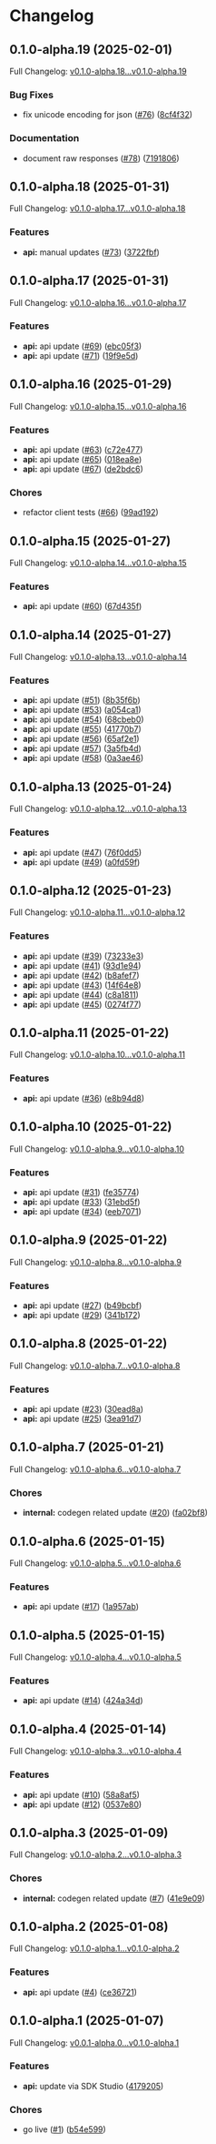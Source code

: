 # Changelog

## 0.1.0-alpha.19 (2025-02-01)

Full Changelog: [v0.1.0-alpha.18...v0.1.0-alpha.19](https://github.com/nirvana-labs/nirvana-go/compare/v0.1.0-alpha.18...v0.1.0-alpha.19)

### Bug Fixes

* fix unicode encoding for json ([#76](https://github.com/nirvana-labs/nirvana-go/issues/76)) ([8cf4f32](https://github.com/nirvana-labs/nirvana-go/commit/8cf4f32734bc154dc7153af89542dce2d294520c))


### Documentation

* document raw responses ([#78](https://github.com/nirvana-labs/nirvana-go/issues/78)) ([7191806](https://github.com/nirvana-labs/nirvana-go/commit/7191806a52f05f6a1f19d24c2553f2a5f9c9097e))

## 0.1.0-alpha.18 (2025-01-31)

Full Changelog: [v0.1.0-alpha.17...v0.1.0-alpha.18](https://github.com/nirvana-labs/nirvana-go/compare/v0.1.0-alpha.17...v0.1.0-alpha.18)

### Features

* **api:** manual updates ([#73](https://github.com/nirvana-labs/nirvana-go/issues/73)) ([3722fbf](https://github.com/nirvana-labs/nirvana-go/commit/3722fbffe228a0d62fb30b45f053a1c5bee33761))

## 0.1.0-alpha.17 (2025-01-31)

Full Changelog: [v0.1.0-alpha.16...v0.1.0-alpha.17](https://github.com/nirvana-labs/nirvana-go/compare/v0.1.0-alpha.16...v0.1.0-alpha.17)

### Features

* **api:** api update ([#69](https://github.com/nirvana-labs/nirvana-go/issues/69)) ([ebc05f3](https://github.com/nirvana-labs/nirvana-go/commit/ebc05f32a5c7885d4aa0ebfad7dd12b228099937))
* **api:** api update ([#71](https://github.com/nirvana-labs/nirvana-go/issues/71)) ([19f9e5d](https://github.com/nirvana-labs/nirvana-go/commit/19f9e5d8822874a6c8a5f6c31b681026d9d1f11f))

## 0.1.0-alpha.16 (2025-01-29)

Full Changelog: [v0.1.0-alpha.15...v0.1.0-alpha.16](https://github.com/nirvana-labs/nirvana-go/compare/v0.1.0-alpha.15...v0.1.0-alpha.16)

### Features

* **api:** api update ([#63](https://github.com/nirvana-labs/nirvana-go/issues/63)) ([c72e477](https://github.com/nirvana-labs/nirvana-go/commit/c72e477047dbcc7f98a29d4225eb7f4d89b452dd))
* **api:** api update ([#65](https://github.com/nirvana-labs/nirvana-go/issues/65)) ([018ea8e](https://github.com/nirvana-labs/nirvana-go/commit/018ea8e7aafbb986465011cdb5a099077f8d137b))
* **api:** api update ([#67](https://github.com/nirvana-labs/nirvana-go/issues/67)) ([de2bdc6](https://github.com/nirvana-labs/nirvana-go/commit/de2bdc6283877af8d496158e910988c13b6ac977))


### Chores

* refactor client tests ([#66](https://github.com/nirvana-labs/nirvana-go/issues/66)) ([99ad192](https://github.com/nirvana-labs/nirvana-go/commit/99ad1923f00863290310ede2fdcf5d13adc767f1))

## 0.1.0-alpha.15 (2025-01-27)

Full Changelog: [v0.1.0-alpha.14...v0.1.0-alpha.15](https://github.com/nirvana-labs/nirvana-go/compare/v0.1.0-alpha.14...v0.1.0-alpha.15)

### Features

* **api:** api update ([#60](https://github.com/nirvana-labs/nirvana-go/issues/60)) ([67d435f](https://github.com/nirvana-labs/nirvana-go/commit/67d435fa03982eea342d2229f12124f43dd6e22e))

## 0.1.0-alpha.14 (2025-01-27)

Full Changelog: [v0.1.0-alpha.13...v0.1.0-alpha.14](https://github.com/nirvana-labs/nirvana-go/compare/v0.1.0-alpha.13...v0.1.0-alpha.14)

### Features

* **api:** api update ([#51](https://github.com/nirvana-labs/nirvana-go/issues/51)) ([8b35f6b](https://github.com/nirvana-labs/nirvana-go/commit/8b35f6b040cc32f244ecdb568539cfb1510f9d41))
* **api:** api update ([#53](https://github.com/nirvana-labs/nirvana-go/issues/53)) ([a054ca1](https://github.com/nirvana-labs/nirvana-go/commit/a054ca1e8e2ddc9735f9668737cc04885a0ecbe7))
* **api:** api update ([#54](https://github.com/nirvana-labs/nirvana-go/issues/54)) ([68cbeb0](https://github.com/nirvana-labs/nirvana-go/commit/68cbeb067e1a12c41091d2ea257125a2ded56968))
* **api:** api update ([#55](https://github.com/nirvana-labs/nirvana-go/issues/55)) ([41770b7](https://github.com/nirvana-labs/nirvana-go/commit/41770b75c7a252d05934f0f9de57045340a64e82))
* **api:** api update ([#56](https://github.com/nirvana-labs/nirvana-go/issues/56)) ([65af2e1](https://github.com/nirvana-labs/nirvana-go/commit/65af2e10b17a6a54e404bc1b62dc50a9fb0b8320))
* **api:** api update ([#57](https://github.com/nirvana-labs/nirvana-go/issues/57)) ([3a5fb4d](https://github.com/nirvana-labs/nirvana-go/commit/3a5fb4dd59a349b8c65c570412ce9c0a48b61863))
* **api:** api update ([#58](https://github.com/nirvana-labs/nirvana-go/issues/58)) ([0a3ae46](https://github.com/nirvana-labs/nirvana-go/commit/0a3ae46604201fd59738d5d97ee069a9e03e33fd))

## 0.1.0-alpha.13 (2025-01-24)

Full Changelog: [v0.1.0-alpha.12...v0.1.0-alpha.13](https://github.com/nirvana-labs/nirvana-go/compare/v0.1.0-alpha.12...v0.1.0-alpha.13)

### Features

* **api:** api update ([#47](https://github.com/nirvana-labs/nirvana-go/issues/47)) ([76f0dd5](https://github.com/nirvana-labs/nirvana-go/commit/76f0dd54b21f22c4b9081030c1b83aea56fa6ed7))
* **api:** api update ([#49](https://github.com/nirvana-labs/nirvana-go/issues/49)) ([a0fd59f](https://github.com/nirvana-labs/nirvana-go/commit/a0fd59f48d16fa0b4dced54a81225ebcc553a9b5))

## 0.1.0-alpha.12 (2025-01-23)

Full Changelog: [v0.1.0-alpha.11...v0.1.0-alpha.12](https://github.com/nirvana-labs/nirvana-go/compare/v0.1.0-alpha.11...v0.1.0-alpha.12)

### Features

* **api:** api update ([#39](https://github.com/nirvana-labs/nirvana-go/issues/39)) ([73233e3](https://github.com/nirvana-labs/nirvana-go/commit/73233e391f52116d4a734a357b2536475de1f420))
* **api:** api update ([#41](https://github.com/nirvana-labs/nirvana-go/issues/41)) ([93d1e94](https://github.com/nirvana-labs/nirvana-go/commit/93d1e948df9848173a6d7f503ba07ff2cc0a372d))
* **api:** api update ([#42](https://github.com/nirvana-labs/nirvana-go/issues/42)) ([b8afef7](https://github.com/nirvana-labs/nirvana-go/commit/b8afef7cb36a5a8b2114c145f2bf8e7a2102b643))
* **api:** api update ([#43](https://github.com/nirvana-labs/nirvana-go/issues/43)) ([14f64e8](https://github.com/nirvana-labs/nirvana-go/commit/14f64e83f6ddb23a481e6e428441d989a573361d))
* **api:** api update ([#44](https://github.com/nirvana-labs/nirvana-go/issues/44)) ([c8a1811](https://github.com/nirvana-labs/nirvana-go/commit/c8a1811058837b60cdc10ab6ac1a5136bb886a66))
* **api:** api update ([#45](https://github.com/nirvana-labs/nirvana-go/issues/45)) ([0274f77](https://github.com/nirvana-labs/nirvana-go/commit/0274f7788f0f15e1bee3a446db5802bae0fffdec))

## 0.1.0-alpha.11 (2025-01-22)

Full Changelog: [v0.1.0-alpha.10...v0.1.0-alpha.11](https://github.com/nirvana-labs/nirvana-go/compare/v0.1.0-alpha.10...v0.1.0-alpha.11)

### Features

* **api:** api update ([#36](https://github.com/nirvana-labs/nirvana-go/issues/36)) ([e8b94d8](https://github.com/nirvana-labs/nirvana-go/commit/e8b94d8e052561667a48cae15a50ff008c6edddf))

## 0.1.0-alpha.10 (2025-01-22)

Full Changelog: [v0.1.0-alpha.9...v0.1.0-alpha.10](https://github.com/nirvana-labs/nirvana-go/compare/v0.1.0-alpha.9...v0.1.0-alpha.10)

### Features

* **api:** api update ([#31](https://github.com/nirvana-labs/nirvana-go/issues/31)) ([fe35774](https://github.com/nirvana-labs/nirvana-go/commit/fe35774148cfcf444eba7924c66a266e08717a88))
* **api:** api update ([#33](https://github.com/nirvana-labs/nirvana-go/issues/33)) ([31ebd5f](https://github.com/nirvana-labs/nirvana-go/commit/31ebd5fd6cc38d35d79ed7c709409ca5eb063277))
* **api:** api update ([#34](https://github.com/nirvana-labs/nirvana-go/issues/34)) ([eeb7071](https://github.com/nirvana-labs/nirvana-go/commit/eeb707148f4e329b037db220555256df1c8fab90))

## 0.1.0-alpha.9 (2025-01-22)

Full Changelog: [v0.1.0-alpha.8...v0.1.0-alpha.9](https://github.com/nirvana-labs/nirvana-go/compare/v0.1.0-alpha.8...v0.1.0-alpha.9)

### Features

* **api:** api update ([#27](https://github.com/nirvana-labs/nirvana-go/issues/27)) ([b49bcbf](https://github.com/nirvana-labs/nirvana-go/commit/b49bcbfd8788ffc2c8236eade34b7266d754256c))
* **api:** api update ([#29](https://github.com/nirvana-labs/nirvana-go/issues/29)) ([341b172](https://github.com/nirvana-labs/nirvana-go/commit/341b17205ca4faacb621ff676a46713ba55ba6b1))

## 0.1.0-alpha.8 (2025-01-22)

Full Changelog: [v0.1.0-alpha.7...v0.1.0-alpha.8](https://github.com/nirvana-labs/nirvana-go/compare/v0.1.0-alpha.7...v0.1.0-alpha.8)

### Features

* **api:** api update ([#23](https://github.com/nirvana-labs/nirvana-go/issues/23)) ([30ead8a](https://github.com/nirvana-labs/nirvana-go/commit/30ead8a474fa517b07ede59d017d0547178e7fe0))
* **api:** api update ([#25](https://github.com/nirvana-labs/nirvana-go/issues/25)) ([3ea91d7](https://github.com/nirvana-labs/nirvana-go/commit/3ea91d7c906386fae35602d4278221d6a09a2478))

## 0.1.0-alpha.7 (2025-01-21)

Full Changelog: [v0.1.0-alpha.6...v0.1.0-alpha.7](https://github.com/nirvana-labs/nirvana-go/compare/v0.1.0-alpha.6...v0.1.0-alpha.7)

### Chores

* **internal:** codegen related update ([#20](https://github.com/nirvana-labs/nirvana-go/issues/20)) ([fa02bf8](https://github.com/nirvana-labs/nirvana-go/commit/fa02bf82b3e66e969a72041557d8adc15f41ca0c))

## 0.1.0-alpha.6 (2025-01-15)

Full Changelog: [v0.1.0-alpha.5...v0.1.0-alpha.6](https://github.com/nirvana-labs/nirvana-go/compare/v0.1.0-alpha.5...v0.1.0-alpha.6)

### Features

* **api:** api update ([#17](https://github.com/nirvana-labs/nirvana-go/issues/17)) ([1a957ab](https://github.com/nirvana-labs/nirvana-go/commit/1a957ab483428dddc33b6ce9550a2b2fd3a69320))

## 0.1.0-alpha.5 (2025-01-15)

Full Changelog: [v0.1.0-alpha.4...v0.1.0-alpha.5](https://github.com/nirvana-labs/nirvana-go/compare/v0.1.0-alpha.4...v0.1.0-alpha.5)

### Features

* **api:** api update ([#14](https://github.com/nirvana-labs/nirvana-go/issues/14)) ([424a34d](https://github.com/nirvana-labs/nirvana-go/commit/424a34ded61f43983a81e406eb624be824c44423))

## 0.1.0-alpha.4 (2025-01-14)

Full Changelog: [v0.1.0-alpha.3...v0.1.0-alpha.4](https://github.com/nirvana-labs/nirvana-go/compare/v0.1.0-alpha.3...v0.1.0-alpha.4)

### Features

* **api:** api update ([#10](https://github.com/nirvana-labs/nirvana-go/issues/10)) ([58a8af5](https://github.com/nirvana-labs/nirvana-go/commit/58a8af5ddecbf45e7c961ad4babf7e064b2410f6))
* **api:** api update ([#12](https://github.com/nirvana-labs/nirvana-go/issues/12)) ([0537e80](https://github.com/nirvana-labs/nirvana-go/commit/0537e80891b8194297d74e31a6e17192ec0438cd))

## 0.1.0-alpha.3 (2025-01-09)

Full Changelog: [v0.1.0-alpha.2...v0.1.0-alpha.3](https://github.com/nirvana-labs/nirvana-go/compare/v0.1.0-alpha.2...v0.1.0-alpha.3)

### Chores

* **internal:** codegen related update ([#7](https://github.com/nirvana-labs/nirvana-go/issues/7)) ([41e9e09](https://github.com/nirvana-labs/nirvana-go/commit/41e9e0909495b45dce8bccb06fa966e72adcd810))

## 0.1.0-alpha.2 (2025-01-08)

Full Changelog: [v0.1.0-alpha.1...v0.1.0-alpha.2](https://github.com/nirvana-labs/nirvana-go/compare/v0.1.0-alpha.1...v0.1.0-alpha.2)

### Features

* **api:** api update ([#4](https://github.com/nirvana-labs/nirvana-go/issues/4)) ([ce36721](https://github.com/nirvana-labs/nirvana-go/commit/ce36721a9be26cb1caffde28498d554d67d54fab))

## 0.1.0-alpha.1 (2025-01-07)

Full Changelog: [v0.0.1-alpha.0...v0.1.0-alpha.1](https://github.com/nirvana-labs/nirvana-go/compare/v0.0.1-alpha.0...v0.1.0-alpha.1)

### Features

* **api:** update via SDK Studio ([4179205](https://github.com/nirvana-labs/nirvana-go/commit/4179205ace9df0b760d6c5e72d5e5612673f28d6))


### Chores

* go live ([#1](https://github.com/nirvana-labs/nirvana-go/issues/1)) ([b54e599](https://github.com/nirvana-labs/nirvana-go/commit/b54e59932ce568c527e7838c98938656e6c5af74))
